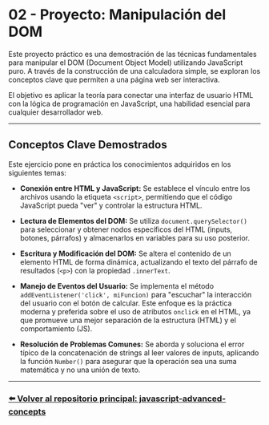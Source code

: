 # 02 - Proyecto: Manipulación del DOM

Este proyecto práctico es una demostración de las técnicas fundamentales para manipular el DOM (Document Object Model) utilizando JavaScript puro. A través de la construcción de una calculadora simple, se exploran los conceptos clave que permiten a una página web ser interactiva.

El objetivo es aplicar la teoría para conectar una interfaz de usuario HTML con la lógica de programación en JavaScript, una habilidad esencial para cualquier desarrollador web.

---

## Conceptos Clave Demostrados

Este ejercicio pone en práctica los conocimientos adquiridos en los siguientes temas:

*   **Conexión entre HTML y JavaScript:**
    Se establece el vínculo entre los archivos usando la etiqueta `<script>`, permitiendo que el código JavaScript pueda "ver" y controlar la estructura HTML.

*   **Lectura de Elementos del DOM:**
    Se utiliza `document.querySelector()` para seleccionar y obtener nodos específicos del HTML (inputs, botones, párrafos) y almacenarlos en variables para su uso posterior.

*   **Escritura y Modificación del DOM:**
    Se altera el contenido de un elemento HTML de forma dinámica, actualizando el texto del párrafo de resultados (`<p>`) con la propiedad `.innerText`.

*   **Manejo de Eventos del Usuario:**
    Se implementa el método `addEventListener('click', miFuncion)` para "escuchar" la interacción del usuario con el botón de calcular. Este enfoque es la práctica moderna y preferida sobre el uso de atributos `onclick` en el HTML, ya que promueve una mejor separación de la estructura (HTML) y el comportamiento (JS).

*   **Resolución de Problemas Comunes:**
    Se aborda y soluciona el error típico de la concatenación de strings al leer valores de inputs, aplicando la función `Number()` para asegurar que la operación sea una suma matemática y no una unión de texto.

---

### [⬅️ Volver al repositorio principal: javascript-advanced-concepts](https://github.com/HumbertoMachado7/javascript-advanced-concepts)
